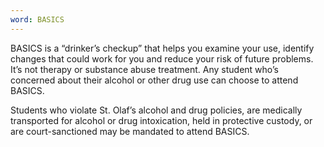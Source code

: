 ```yaml
---
word: BASICS
---
```


  BASICS is a “drinker’s checkup” that helps you examine your use, identify changes that could work for you and reduce your risk of future problems. It’s not therapy or substance abuse treatment. Any student who’s concerned about their alcohol or other drug use can choose to attend BASICS.

  Students who violate St. Olaf’s alcohol and drug policies, are medically transported for alcohol or drug intoxication, held in protective custody, or are court-sanctioned may be mandated to attend BASICS.
